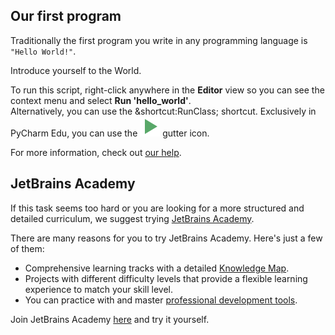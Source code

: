 ## Our first program

Traditionally the first program you write in any programming language is `"Hello World!"`.  
  
Introduce yourself to the World.  
  
To run this script, right-click anywhere in the **Editor** view so you can see the context menu and select **Run 'hello_world'**.   
Alternatively, you can use the &shortcut:RunClass; shortcut.
Exclusively in PyCharm Edu, you can use the ![](execute.svg) gutter icon. 

For more information, check out [our help](https://www.jetbrains.com/help/pycharm/running-and-rerunning-applications.html).

## JetBrains Academy

If this task seems too hard or you are looking for a more structured and detailed curriculum, we suggest trying [JetBrains Academy](https://hi.hyperskill.org/).

There are many reasons for you to try JetBrains Academy. Here's just a few of them:

- Comprehensive learning tracks with a detailed [Knowledge Map](https://hyperskill.org/knowledge-map).
- Projects with different difficulty levels that provide a flexible learning experience to match your skill level. 
- You can practice with and master [professional development tools](https://hyperskill.org/plugin).

Join JetBrains Academy [here](https://hyperskill.org/onboarding) and try it yourself.

<style>
    img {
        display: inline !important;
    }
</style>
